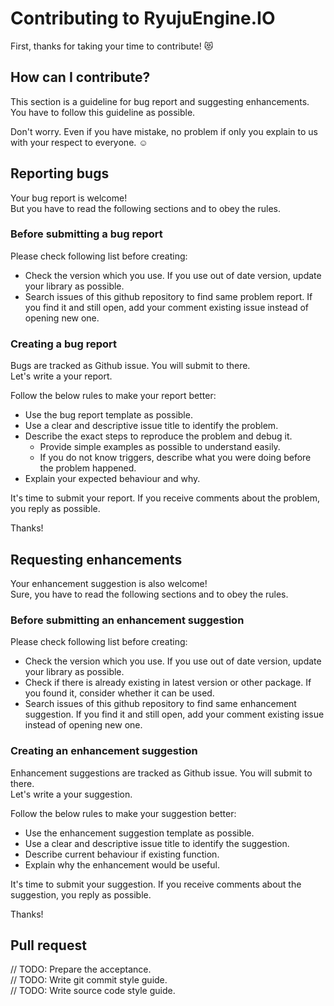 # Contributing to RyujuEngine.IO
First, thanks for taking your time to contribute! :heart_eyes_cat:

## How can I contribute?
This section is a guideline for bug report and suggesting enhancements.
You have to follow this guideline as possible.

Don't worry. Even if you have mistake, no problem if only you explain to us with your respect to everyone. :relaxed:

## Reporting bugs 
Your bug report is welcome!  
But you have to read the following sections and to obey the rules.

### Before submitting a bug report
Please check following list before creating:

- Check the version which you use.
  If you use out of date version, update your library as possible.
- Search issues of this github repository to find same problem report.
  If you find it and still open, add your comment existing issue instead of opening new one.

### Creating a bug report
Bugs are tracked as Github issue.
You will submit to there.  
Let's write a your report.

Follow the below rules to make your report better:

- Use the bug report template as possible.
- Use a clear and descriptive issue title to identify the problem.
- Describe the exact steps to reproduce the problem and debug it.
  - Provide simple examples as possible to understand easily.
  - If you do not know triggers,
    describe what you were doing before the problem happened.
- Explain your expected behaviour and why.

It's time to submit your report.
If you receive comments about the problem, you reply as possible.

Thanks!

## Requesting enhancements
Your enhancement suggestion is also welcome!  
Sure, you have to read the following sections and to obey the rules.

### Before submitting an enhancement suggestion
Please check following list before creating:

- Check the version which you use.
  If you use out of date version, update your library as possible.
- Check if there is already existing in latest version or other package.
  If you found it, consider whether it can be used.
- Search issues of this github repository to find same enhancement suggestion.
  If you find it and still open, add your comment existing issue instead of opening new one.
  
### Creating an enhancement suggestion
Enhancement suggestions are tracked as Github issue.
You will submit to there.  
Let's write a your suggestion.

Follow the below rules to make your suggestion better:

- Use the enhancement suggestion template as possible.
- Use a clear and descriptive issue title to identify the suggestion.
- Describe current behaviour if existing function.
- Explain why the enhancement would be useful.

It's time to submit your suggestion.
If you receive comments about the suggestion, you reply as possible.

Thanks!

## Pull request
// TODO: Prepare the acceptance.  
// TODO: Write git commit style guide.  
// TODO: Write source code style guide.
